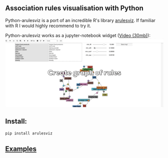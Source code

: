 ## Association rules visualisation with Python

[makes]: https://img.shields.io/badge/makes-372839-blue
[no]: https://img.shields.io/badge/no-23122-green
[sense]: https://img.shields.io/badge/sense-666-blue
[butt]: https://img.shields.io/badge/butt-88-yellow
[attracts]: https://img.shields.io/badge/attracts-100-green

 Python-arulesviz is a port of an incredible R's library [arulesviz](https://cran.r-project.org/web/packages/arulesViz/vignettes/arulesViz.pdf). If familiar with R I would highly recommend to try it.

Python-arulesviz works as a jupyter-notebook widget ([Video (30mb)](/data/demo.gif)):
![](/data/preview.png)

## Install:
``` bash
pip install arulesviz
```

## [Examples](/examples/groceries.ipynb)
